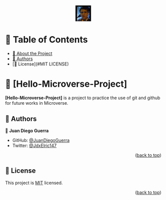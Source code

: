 <a name="readme-top"></a>

<div align="center">
  <img src="img/fbprofilepic.jpg" alt="logo" width="50"  height="auto" />
  <br/>
</div>

<!-- TABLE OF CONTENTS -->

# 📗 Table of Contents

- [📖 About the Project](#1st-Practice-Git&Github)
- [👥 Authors](#JuanDiegoGuerra)
- [📝 License](#MIT LICENSE)

<!-- PROJECT DESCRIPTION -->

# 📖 [Hello-Microverse-Project] <a name="1st-Practice-Git&Github"></a>

**[Hello-Microverse-Project]** is a project to practice the use of git and github for future works in Microverse.

## 👥 Authors <a name="JuanDiegoGuerra"></a>

👤 **Juan Diego Guerra**

- GitHub: [@JuanDiegoGuerra](https://github.com/JuanDiegoGuerra)
- Twitter: [@JdxElric147](https://twitter.com/JdxElric147)

<p align="right">(<a href="#readme-top">back to top</a>)</p>

## 📝 License <a name="MIT LICENSE"></a>

This project is [MIT](./LICENSE) licensed.

<p align="right">(<a href="#readme-top">back to top</a>)</p>